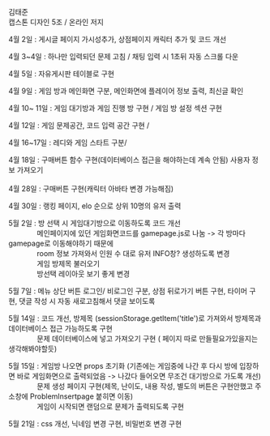 김태준      
캡스톤 디자인 5조 / 온라인 저지 

4월 2일 : 게시글 페이지 가시성추가, 상점페이지 캐릭터 추가 및 코드 개선

4월 3~4일 : 하나만 입력되던 문제 고침 / 채팅 입력 시 1초뒤 자동 스크롤 다운

4월 5일 : 자유게시판 테이블로 구현

4월 9일 : 게임 방과 메인화면 구분, 메인화면에 플레이어 정보 출력, 최신글 확인

4월 10~ 11일 : 게임 대기방과 게임 진행 방 구현 / 게임 방 설정 섹션 구현 

4월 12일 : 게임 문제공간, 코드 입력 공간 구현 / 

4월 16~17일 : 레디와 게임 스타트 구분/ 

4월 18일 : 구매버튼 함수 구현(데이터베이스 접근을 해야하는데 계속 안됨)
           사용자 정보 가져오기 
           <br/>      
4월 28일 : 구매버튼 구현(캐릭터 아바타 변경 가능해짐)

4월 30일 : 랭킹 페이지, elo 순으로 상위 10명의 유저 출력

5월 2일 : 방 선택 시 게임대기방으로 이동하도록 코드 개선  
　　　　메인페이지에 있던 게임화면코드를 gamepage.js로 나눔 -> 각 방마다 gamepage로 이동해야하기 때문에   
　　　　room 정보 가져와서 인원 수 대로 유저 INFO창? 생성하도록 변경   
　　　　게임 방제목 불러오기  
　　　　방선택 레이아웃 보기 좋게 변경  

5월 7일 : 메뉴 상단 버튼 로그인/ 비로그인 구분, 상점 뒤로가기 버튼 구현, 타이머 구현, 댓글 작성 시 자동 새로고침해서 댓글 보이도록

5월 14일 : 코드 개선, 방제목 (sessionStorage.getItem('title')로 가져와서 방제목과 데이터베이스 접근 가능하도록 구현  
　　　　문제 데이터베이스에 넣고 가져오기 구현 ( 페이지 따로 만들필요가있을지는 생각해봐야할듯)

5월 15일 : 게임방 나오면 props 초기화 (기존에는 게임중에 나간 후 다시 방에 입장하면 바로 게임화면으로 출력되었음 -> 나갔다 들어오면 무조건 대기방으로 가도록 개선)  
　　　　문제 생성 페이지 구현(제목, 난이도, 내용 작성, 별도의 버튼은 구현안했고 주소창에 ProblemInsertpage 붙히면 이동)  
　　　　게임이 시작되면 랜덤으로 문제가 출력되도록 구현 

5월 21일 : css 개선, 닉네임 변경 구현, 비밀번호 변경 구현
